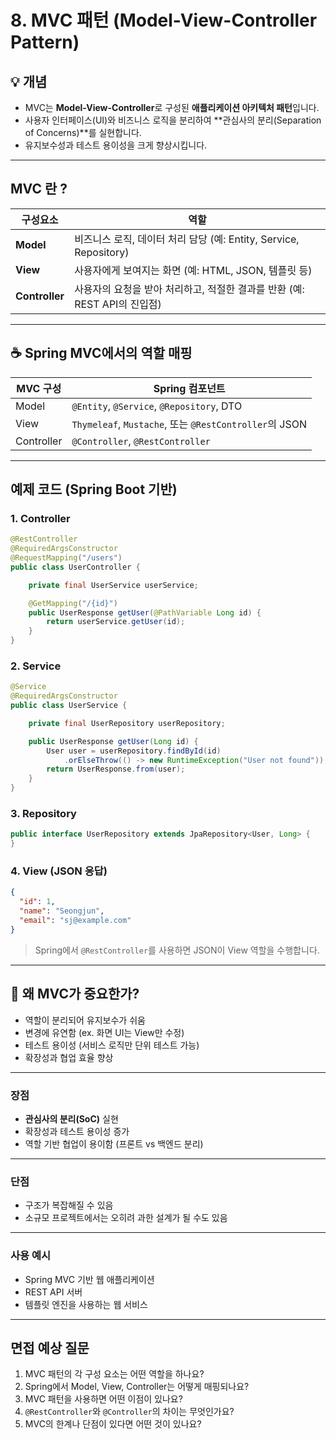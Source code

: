# 8. MVC 패턴 (Model-View-Controller Pattern)

## 💡 개념
- MVC는 **Model-View-Controller**로 구성된 **애플리케이션 아키텍처 패턴**입니다.
- 사용자 인터페이스(UI)와 비즈니스 로직을 분리하여 **관심사의 분리(Separation of Concerns)**를 실현합니다.
- 유지보수성과 테스트 용이성을 크게 향상시킵니다.

---

## MVC 란 ?

| 구성요소 | 역할 |
|----------|------|
| **Model** | 비즈니스 로직, 데이터 처리 담당 (예: Entity, Service, Repository) |
| **View** | 사용자에게 보여지는 화면 (예: HTML, JSON, 템플릿 등) |
| **Controller** | 사용자의 요청을 받아 처리하고, 적절한 결과를 반환 (예: REST API의 진입점) |

---

## ☕ Spring MVC에서의 역할 매핑

| MVC 구성 | Spring 컴포넌트 |
|----------|----------------|
| Model    | `@Entity`, `@Service`, `@Repository`, DTO |
| View     | `Thymeleaf`, `Mustache`, 또는 `@RestController`의 JSON |
| Controller | `@Controller`, `@RestController` |

---

## 예제 코드 (Spring Boot 기반)

### 1. Controller

```java
@RestController
@RequiredArgsConstructor
@RequestMapping("/users")
public class UserController {

    private final UserService userService;

    @GetMapping("/{id}")
    public UserResponse getUser(@PathVariable Long id) {
        return userService.getUser(id);
    }
}
```

### 2. Service

```java
@Service
@RequiredArgsConstructor
public class UserService {

    private final UserRepository userRepository;

    public UserResponse getUser(Long id) {
        User user = userRepository.findById(id)
            .orElseThrow(() -> new RuntimeException("User not found"));
        return UserResponse.from(user);
    }
}
```

### 3. Repository

```java
public interface UserRepository extends JpaRepository<User, Long> {
}
```

### 4. View (JSON 응답)

```json
{
  "id": 1,
  "name": "Seongjun",
  "email": "sj@example.com"
}
```

> Spring에서 `@RestController`를 사용하면 JSON이 View 역할을 수행합니다.

---

## 🌱 왜 MVC가 중요한가?

- 역할이 분리되어 유지보수가 쉬움
- 변경에 유연함 (ex. 화면 UI는 View만 수정)
- 테스트 용이성 (서비스 로직만 단위 테스트 가능)
- 확장성과 협업 효율 향상

---

### 장점
- **관심사의 분리(SoC)** 실현
- 확장성과 테스트 용이성 증가
- 역할 기반 협업이 용이함 (프론트 vs 백엔드 분리)

---

### 단점
- 구조가 복잡해질 수 있음
- 소규모 프로젝트에서는 오히려 과한 설계가 될 수도 있음

---

### 사용 예시
- Spring MVC 기반 웹 애플리케이션
- REST API 서버
- 템플릿 엔진을 사용하는 웹 서비스

---

## 면접 예상 질문
1. MVC 패턴의 각 구성 요소는 어떤 역할을 하나요?
2. Spring에서 Model, View, Controller는 어떻게 매핑되나요?
3. MVC 패턴을 사용하면 어떤 이점이 있나요?
4. `@RestController`와 `@Controller`의 차이는 무엇인가요?
5. MVC의 한계나 단점이 있다면 어떤 것이 있나요?
